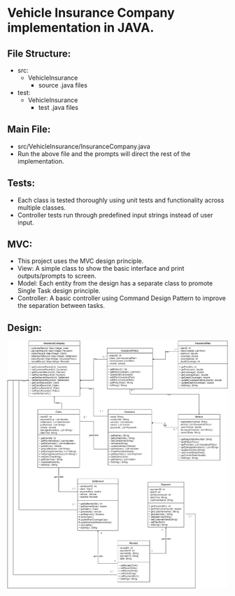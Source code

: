 # Vehicle Insurance Company implementation in JAVA.

## File Structure:
- src:
  - VehicleInsurance
    - source .java files
- test:
  - VehicleInsurance
    - test .java files

## Main File:
- src/VehicleInsurance/InsuranceCompany.java
- Run the above file and the prompts will direct the rest of the implementation. 

## Tests:
- Each class is tested thoroughly using unit tests and functionality across multiple classes.
- Controller tests run through predefined input strings instead of user input.

## MVC:
- This project uses the MVC design principle.
- View: A simple class to show the basic interface and print outputs/prompts to screen.
- Model: Each entity from the design has a separate class to promote Single Task design principle.
- Controller: A basic controller using Command Design Pattern to improve the separation between tasks.

## Design:
![ClassDiagram](VehicleInsurance_ClassDiagram.png)